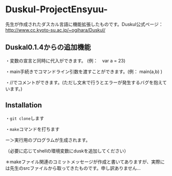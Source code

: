 # Duskul-ProjectEnsyuu-
先生が作成されたダスカル言語に機能拡張したものです。Duskul公式ページ：　http://www.cc.kyoto-su.ac.jp/~ogihara/Duskul/

## Duskal0.1.4からの追加機能

・変数の宣言と同時に代入ができます。 (例：　var a = 23)

・main手続きでコマンドライン引数を渡すことができます。(例： main(a,b) )

・//でコメントができます。(ただし文末で行うとエラーが発生するバグを抱えています。)

## Installation

・`git clone`します

・`make`コマンドを打ちます

ー＞実行用のプログラムが生成されます。

（必要に応じてshellの環境変数にduskを追加してください）


＊makeファイル関連のコミットメッセージが作成と書いてありますが、実際には先生のsrcファイルから取ってきたものです。申し訳ありません...


